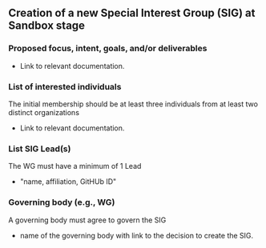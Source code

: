 ## Creation of a new Special Interest Group (SIG) at Sandbox stage

### Proposed focus, intent, goals, and/or deliverables

  * Link to relevant documentation.

### List of interested individuals

The initial membership should be at least three individuals from at least two distinct organizations
  * Link to relevant documentation.

### List SIG Lead(s)
The WG must have a minimum of 1 Lead

  * "name, affiliation, GitHUb ID"

### Governing body (e.g., WG)

A governing body must agree to govern the SIG
  * name of the governing body with link to the decision to create the SIG.
